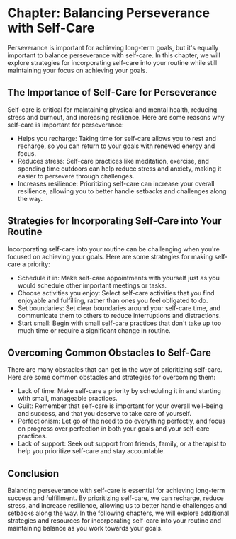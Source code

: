Chapter: Balancing Perseverance with Self-Care
==============================================

Perseverance is important for achieving long-term goals, but it's equally important to balance perseverance with self-care. In this chapter, we will explore strategies for incorporating self-care into your routine while still maintaining your focus on achieving your goals.

The Importance of Self-Care for Perseverance
--------------------------------------------

Self-care is critical for maintaining physical and mental health, reducing stress and burnout, and increasing resilience. Here are some reasons why self-care is important for perseverance:

* Helps you recharge: Taking time for self-care allows you to rest and recharge, so you can return to your goals with renewed energy and focus.
* Reduces stress: Self-care practices like meditation, exercise, and spending time outdoors can help reduce stress and anxiety, making it easier to persevere through challenges.
* Increases resilience: Prioritizing self-care can increase your overall resilience, allowing you to better handle setbacks and challenges along the way.

Strategies for Incorporating Self-Care into Your Routine
--------------------------------------------------------

Incorporating self-care into your routine can be challenging when you're focused on achieving your goals. Here are some strategies for making self-care a priority:

* Schedule it in: Make self-care appointments with yourself just as you would schedule other important meetings or tasks.
* Choose activities you enjoy: Select self-care activities that you find enjoyable and fulfilling, rather than ones you feel obligated to do.
* Set boundaries: Set clear boundaries around your self-care time, and communicate them to others to reduce interruptions and distractions.
* Start small: Begin with small self-care practices that don't take up too much time or require a significant change in routine.

Overcoming Common Obstacles to Self-Care
----------------------------------------

There are many obstacles that can get in the way of prioritizing self-care. Here are some common obstacles and strategies for overcoming them:

* Lack of time: Make self-care a priority by scheduling it in and starting with small, manageable practices.
* Guilt: Remember that self-care is important for your overall well-being and success, and that you deserve to take care of yourself.
* Perfectionism: Let go of the need to do everything perfectly, and focus on progress over perfection in both your goals and your self-care practices.
* Lack of support: Seek out support from friends, family, or a therapist to help you prioritize self-care and stay accountable.

Conclusion
----------

Balancing perseverance with self-care is essential for achieving long-term success and fulfillment. By prioritizing self-care, we can recharge, reduce stress, and increase resilience, allowing us to better handle challenges and setbacks along the way. In the following chapters, we will explore additional strategies and resources for incorporating self-care into your routine and maintaining balance as you work towards your goals.
